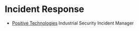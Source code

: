 # Incident Response

* [Positive Technologies](https://www.ptsecurity.com/ww-en/products/isim/) Industrial Security Incident Manager